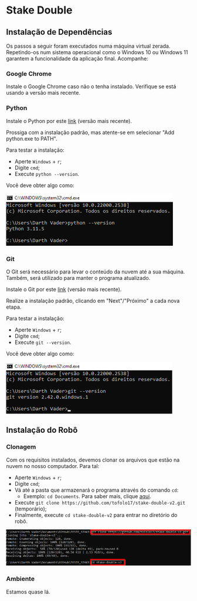 # Stake Double

## Instalação de Dependências

Os passos a seguir foram executados numa máquina virtual zerada. Repetindo-os num sistema operacional como o Windows 10 ou Windows 11 garantem a funcionalidade da aplicação final. Acompanhe:

### Google Chrome

Instale o Google Chrome caso não o tenha instalado. Verifique se está usando a versão mais recente.

### Python

Instale o Python por este [link](https://www.python.org/downloads/) (versão mais recente).

Prossiga com a instalação padrão, mas atente-se em selecionar "Add python.exe to PATH".

Para testar a instalação:
* Aperte `Windows` + `r`;
* Digite `cmd`;
* Execute `python --version`.

Você deve obter algo como:

![alt text](images\image.png)

### Git

O Git será necessário para levar o conteúdo da nuvem até a sua máquina. Também, será utilizado para manter o programa atualizado.

Instale o Git por este [link](https://git-scm.com/download/win) (versão mais recente).

Realize a instalação padrão, clicando em "Next"/"Próximo" a cada nova etapa.

Para testar a instalação:
* Aperte `Windows` + `r`;
* Digite `cmd`;
* Execute `git --version`.

Você deve obter algo como:

![alt text](images\image2.png)

## Instalação do Robô

### Clonagem

Com os requisitos instalados, devemos clonar os arquivos que estão na nuvem no nosso computador. Para tal:
* Aperte `Windows` + `r`;
* Digite `cmd`;
* Vá até a pasta que armazenará o programa através do comando `cd`:
    * Exemplo: `cd Documents`. Para saber mais, clique [aqui](https://www.freecodecamp.org/news/command-line-commands-cli-tutorial/).
* Execute `git clone https://github.com/tofolo17/stake-double-v2.git` (temporário);
* Finalmente, execute `cd stake-double-v2` para entrar no diretório do robô.

![alt text](images\image3.png)

### Ambiente

Estamos quase lá.